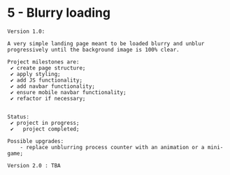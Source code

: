 # 5 - Blurry loading

    Version 1.0:

    A very simple landing page meant to be loaded blurry and unblur progressively until the background image is 100% clear.

    Project milestones are:
     ✔ create page structure;
     ✔ apply styling;
     ✔ add JS functionality;
     ✔ add navbar functionality;
     ✔ ensure mobile navbar functionality;
     ✔ refactor if necessary;


    Status:
     ✔ project in progress;
     ✔   project completed;

    Possible upgrades:
        - replace unblurring process counter with an animation or a mini-game;

    Version 2.0 : TBA
